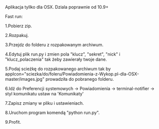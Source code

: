 Aplikacja tyllko dla OSX.
Dziala poprawnie od 10.9+

Fast run:

1.Pobierz zip.

2.Rozpakuj.

3.Przejdz do folderu z rozpakowanym archiwum.

4.Edytuj plik run.py i zmien pola "klucz", "sekret", "nick" i "klucz_polaczenia" tak żeby zawierały twoje dane.

5.Podaj scieżkę do rozpakowanego archiwum tak by  appIcon="sciezka/do/foleru/Powiadomienia-z-Wykop.pl-dla-OSX-master/images.jpg"
prowadziła do pobranego folderu.

6.Idź do Preferencji systemowych -> Powiadomienia -> terminal-notifier -> styl komunikatu ustaw na 'Komunikaty'

7.Zapisz zmiany w pliku i ustawieniach.

8.Uruchom program komendą "python run.py".

9.Profit.
